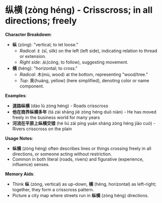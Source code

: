 # **纵横 (zòng héng) - Crisscross; in all directions; freely**

**Character Breakdown**:  
- **纵** (zòng): "vertical; to let loose."
  - *Radical*: 纟(sī, silk) on the left (left side), indicating relation to thread or extension.
  - *Right side*: 从(cóng, to follow), suggesting movement.  
- **横** (héng): "horizontal; to cross."
  - *Radical*: 木(mù, wood) at the bottom, representing "wood/tree."
  - *Top*: 黄(huáng, yellow) (here simplified), denoting color or name component.

**Examples**:  
- **道路纵横** (dào lù zòng héng) - Roads crisscross  
- **他在商界纵横多年** (tā zài shāng jiè zòng héng duō nián) - He has moved freely in the business world for many years  
- **河流在平原上纵横交错** (hé liú zài píng yuán shàng zòng héng jiāo cuò) - Rivers crisscross on the plain

**Usage Notes**:  
- **纵横** (zòng héng) often describes lines or things crossing freely in all directions, or someone acting without restriction.  
- Common in both literal (roads, rivers) and figurative (experience, influence) senses.

**Memory Aids**:  
- Think **纵** (zòng, vertical) as up-down, **横** (héng, horizontal) as left-right; together, they form a crisscross pattern.  
- Picture a city map where streets run in **纵横** (zòng héng) directions.